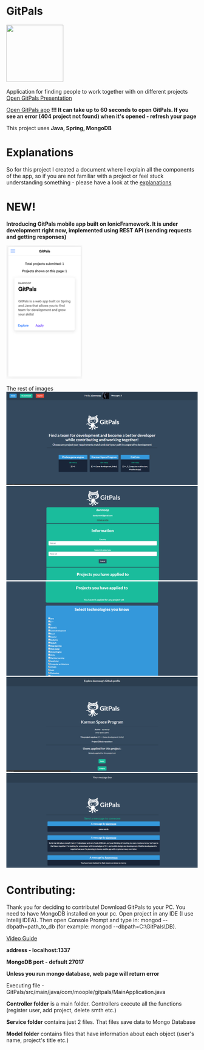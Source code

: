 # GitPals

<img src="https://image.flaticon.com/icons/svg/89/89341.svg" width="150" height="150">

Application for finding people to work together with on different projects
[Open GitPals Presentation](https://danmoop.github.io/GitPals-Showcase/)

[Open GitPals app](https://gitpals.herokuapp.com/) **!!! It can take up to 60 seconds to open GitPals. If you see an error (404 project not found) when it's opened - refresh your page**

This project uses **Java, Spring, MongoDB**

# Explanations

So for this project I created a document where I explain all the components of the app, so if you are not familiar with a project or feel stuck understanding something - please have a look at the [explanations](https://github.com/danmoop/GitPals/blob/master/GitPals%20Review.pdf)

# NEW! 

**Introducing GitPals mobile app built on IonicFramework. It is under development right now, implemented using REST API (sending requests and getting responses)**

<img src="gallery/mobile.png" width="200">

The rest of images
![image](gallery/main.png)
![image](gallery/d1.png)
![image](gallery/d2.png)
![image](gallery/project1.png)
![image](gallery/messages.png)

# Contributing:
Thank you for deciding to contribute! Download GitPals to your PC. You need to have MongoDB installed on your pc.
Open project in any IDE (I use Intellij IDEA). Then open Console Prompt and type in: mongod --dbpath=path_to_db (for example: mongod --dbpath=C:\GitPals\DB). 

[Video Guide](https://youtu.be/JbvxJyXmOEM)

**address - localhost:1337**

**MongoDB port - default 27017**

**Unless you run mongo database, web page will return error**

Executing file - GitPals/src/main/java/com/moople/gitpals/MainApplication.java

**Controller folder** is a main folder. Controllers execute all the functions (register user, add project, delete smth etc.)

**Service folder** contains just 2 files. That files save data to Mongo Database

**Model folder** contains files that have information about each object (user's name, project's title etc.)
